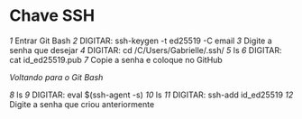 # Chave SSH 

*1* Entrar Git Bash 
*2* DIGITAR: ssh-keygen -t ed25519 -C email
*3* Digite a senha que desejar
*4* DIGITAR: cd /C/Users/Gabrielle/.ssh/
*5* ls
*6* DIGITAR: cat id_ed25519.pub
*7* Copie a senha e coloque no GitHub 

_Voltando para o Git Bash_

*8* ls
*9* DIGITAR: eval $(ssh-agent -s)
*10* ls
*11* DIGITAR: ssh-add id_ed25519
*12* Digite a senha que criou anteriormente